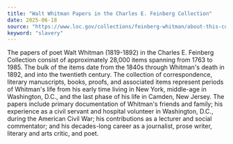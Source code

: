 ```yaml
---
title: "Walt Whitman Papers in the Charles E. Feinberg Collection"
date: 2025-06-18
source: "https://www.loc.gov/collections/feinberg-whitman/about-this-collection/"
keyword: "slavery"
---
```


The papers of poet Walt Whitman (1819-1892) in the Charles E. Feinberg Collection consist of approximately 28,000 items spanning from 1763 to 1985. The bulk of the items date from the 1840s through Whitman's death in 1892, and into the twentieth century. The collection of correspondence, literary manuscripts, books, proofs, and associated items represent periods of Whitman's life from his early time living in New York, middle-age in Washington, D.C., and the last phase of his life in Camden, New Jersey. The papers include primary documentation of Whitman's friends and family; his experience as a civil servant and hospital volunteer in Washington, D.C., during the American Civil War; his contributions as a lecturer and social commentator; and his decades-long career as a journalist, prose writer, literary and arts critic, and poet.

